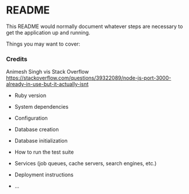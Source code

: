 # README

This README would normally document whatever steps are necessary to get the
application up and running.

Things you may want to cover:

### Credits
Animesh Singh vis Stack Overflow
https://stackoverflow.com/questions/39322089/node-js-port-3000-already-in-use-but-it-actually-isnt

* Ruby version

* System dependencies

* Configuration

* Database creation

* Database initialization

* How to run the test suite

* Services (job queues, cache servers, search engines, etc.)

* Deployment instructions

* ...
